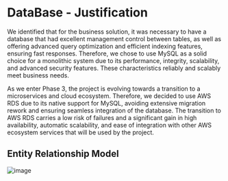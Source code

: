 # DataBase - Justification

We identified that for the business solution, it was necessary to have a database that had excellent management control between tables, as well as offering advanced query optimization and efficient indexing features, ensuring fast responses. 
Therefore, we chose to use MySQL as a solid choice for a monolithic system due to its performance, integrity, scalability, and advanced security features. These characteristics reliably and scalably meet business needs.

As we enter Phase 3, the project is evolving towards a transition to a microservices and cloud ecosystem. Therefore, we decided to use AWS RDS due to its native support for MySQL, avoiding extensive migration rework and ensuring seamless integration of the database. 
The transition to AWS RDS carries a low risk of failures and a significant gain in high availability, automatic scalability, and ease of integration with other AWS ecosystem services that will be used by the project.

## Entity Relationship Model
![image](https://github.com/tech-challenge-team-fiap/tech-challenge/assets/84538704/32ae6bb2-62eb-4450-a3e3-8c6b8a83c2c1)

